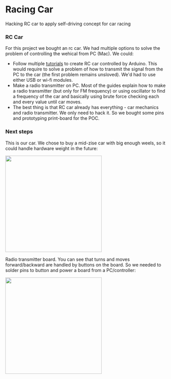 # Racing Car
Hacking RC car to apply self-driving concept for car racing

### RC Car

For this project we bought an rc car. We had multiple options to solve the problem of controlling the wehical from PC (Mac). We could:
  
  * Follow multiple [tutorials](http://www.instructables.com/id/Autonomous-Control-of-RC-Car-Using-Arduino/) to create RC car controlled by Arduino. This would require to solve a problem of how to transmit the signal from the PC to the car (the first problem remains unsloved). We'd had to use either USB or wi-fi modules.
  * Make a radio transmitter on PC. Most of the guides explain how to make a radio transmitter (but only for FM frequency) or using oscillator to find a frequency of the car and basically using brute force checking each and every value until car moves.
  * The best thing is that RC car already has everything - car mechanics and radio transmitter. We only need to hack it. So we bought some pins and prototyping print-board for the POC.
  
### Next steps

This is our car. We chose to buy a mid-zise car with big enough weels, so it could handle hardware weight in the future:

<img src="https://cloud.githubusercontent.com/assets/5836188/24587337/69e984c4-17bd-11e7-8d42-aa7a150eb7c0.jpeg" width="300">

Radio transmitter board. You can see that turns and moves forward/backward are handled by buttons on the board. So we needed to solder pins to button and power a board from a PC/controller:

<img src="https://cloud.githubusercontent.com/assets/5836188/24587319/f8fa9dd4-17bc-11e7-893b-158c1033a5cf.jpeg" width="300">


